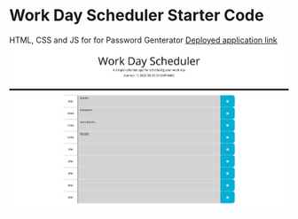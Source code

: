 # Work Day Scheduler Starter Code
HTML, CSS and JS for for Password Genterator
[Deployed application link](/)
![My deployed website on git hub pages](Screenshot.png "Work-day-Scheduler")